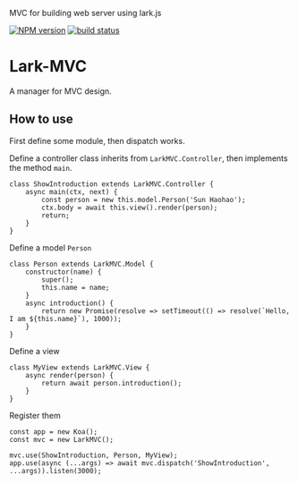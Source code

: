 MVC for building web server using lark.js

  [![NPM version][npm-image]][npm-url]
  [![build status][travis-image]][travis-url]

# Lark-MVC

A manager for MVC design.

## How to use

First define some module, then dispatch works.

Define a controller class inherits from `LarkMVC.Controller`, then implements the method `main`.

```
class ShowIntroduction extends LarkMVC.Controller {
    async main(ctx, next) {
        const person = new this.model.Person('Sun Haohao');
        ctx.body = await this.view().render(person);
        return;
    }
}
```

Define a model `Person`

```
class Person extends LarkMVC.Model {
    constructor(name) {
        super();
        this.name = name;
    }
    async introduction() {
        return new Promise(resolve => setTimeout(() => resolve(`Hello, I am ${this.name}`), 1000));
    }
}
```

Define a view

```
class MyView extends LarkMVC.View {
    async render(person) {
        return await person.introduction();
    }
}
```

Register them
```
const app = new Koa();
const mvc = new LarkMVC();

mvc.use(ShowIntroduction, Person, MyView);
app.use(async (...args) => await mvc.dispatch('ShowIntroduction', ...args)).listen(3000);
```

[npm-image]: https://img.shields.io/npm/v/lark-mvc.svg?style=flat-square
[npm-url]: https://npmjs.org/package/lark-mvc

[travis-image]: https://img.shields.io/travis/larkjs/lark-mvc/master.svg?style=flat-square
[travis-url]: https://travis-ci.org/larkjs/lark-mvc
